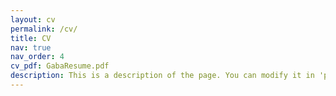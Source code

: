 ```yaml
---
layout: cv
permalink: /cv/
title: CV
nav: true
nav_order: 4
cv_pdf: GabaResume.pdf
description: This is a description of the page. You can modify it in 'pages/_cv.md'. You can also change or remove the top pdf download button.
---
```

